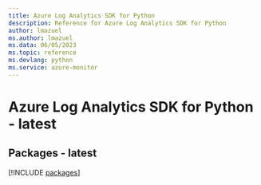 ```yaml
---
title: Azure Log Analytics SDK for Python
description: Reference for Azure Log Analytics SDK for Python
author: lmazuel
ms.author: lmazuel
ms.data: 06/05/2023
ms.topic: reference
ms.devlang: python
ms.service: azure-monitor
---
```

# Azure Log Analytics SDK for Python - latest
## Packages - latest
[!INCLUDE [packages](log-analytics-index.md)]